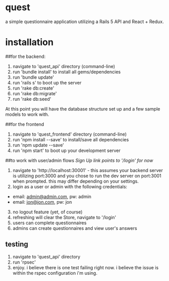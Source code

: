 # quest
a simple questionnaire application utilizing a Rails 5 API and React + Redux.

# installation

##for the backend:
1. navigate to 'quest_api' directory (command-line)
2. run 'bundle install' to install all gems/dependencies
3. run 'bundle update'
4. run 'rails s' to boot up the server
5. run 'rake db:create'
6. run 'rake db:migrate'
7. run 'rake db:seed'

At this point you will have the database structure set up and a few sample models to work with.

##for the frontend
1. navigate to 'quest_frontend' directory (command-line)
2. run 'npm install --save' to install/save all dependencies
3. run 'npm update --save'
4. run 'npm start' to boot up your development server

##to work with user/admin flows
*Sign Up link points to '/login' for now*
1. navigate to 'http://localhost:30001' - this assumes your backend server is utilizing port:3000 and you chose to run the dev server on port:3001 when prompted. this may differ depending on your settings.
2. login as a user or admin with the following credentials:
- email: admin@admin.com, pw: admin
- email: jon@jon.com, pw: jon
3. no logout feature (yet, of course)
4. refreshing will clear the Store, navigate to '/login'
5. users can complete questionnaires
6. admins can create questionnaires and view user's answers

## testing
1. navigate to 'quest_api' directory
2. run 'rpsec'
3. enjoy. i believe there is one test failing right now. i believe the issue is within the rspec configuration i'm using.
